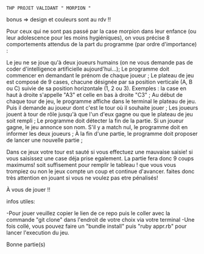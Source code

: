 


    THP PROJET VALIDANT " MORPION "


bonus => design et couleurs sont au rdv !! 

Pour ceux qui ne sont pas passé par la case morpion dans leur enfance (ou leur adolescence pour les moins hygiéniques), on vous précise 8 comportements attendus de la part du programme (par ordre d'importance) :

Le jeu ne se joue qu'à deux joueurs humains (on ne vous demande pas de coder d'intelligence artificielle aujourd'hui…); Le programme doit commencer en demandant le prénom de chaque joueur ; Le plateau de jeu est composé de 9 cases, chacune désignée par sa position verticale (A, B ou C) suivie de sa position horizontale (1, 2 ou 3). Exemples : la case en haut à droite s'appelle "A3" et celle en bas à droite "C3" ; Au début de chaque tour de jeu, le programme affiche dans le terminal le plateau de jeu. Puis il demande au joueur dont c'est le tour où il souhaite jouer ; Les joueurs jouent à tour de rôle jusqu'à que l'un d'eux gagne ou que le plateau de jeu soit rempli ; Le programme doit détecter la fin de la partie. Si un joueur gagne, le jeu annonce son nom. S'il y a match nul, le programme doit en informer les deux joueurs ; À la fin d'une partie, le programme doit proposer de lancer une nouvelle partie ;

Dans ce jeux votre tour est sauté si vous effectuez une mauvaise saisie! si vous saisissez une case déja prise egalement.
La partie fera donc 9 coups maximums! soit suffisement pour remplir le tableau ! que vous vous trompiez ou non le jeux compte un coup et continue d'avancer. faites donc très attention en jouant si vous ne voulez pas etre pénalisés!

À vous de jouer !! 


infos utiles:

-Pour jouer veuillez copier le lien de ce repo puis le coller avec la commande "git clone" dans l'endroit de votre choix via votre terminal
-Une fois collé, vous pouvez faire un "bundle install" puis "ruby appr.rb" pour lancer l'execution du jeu.

Bonne partie(s)